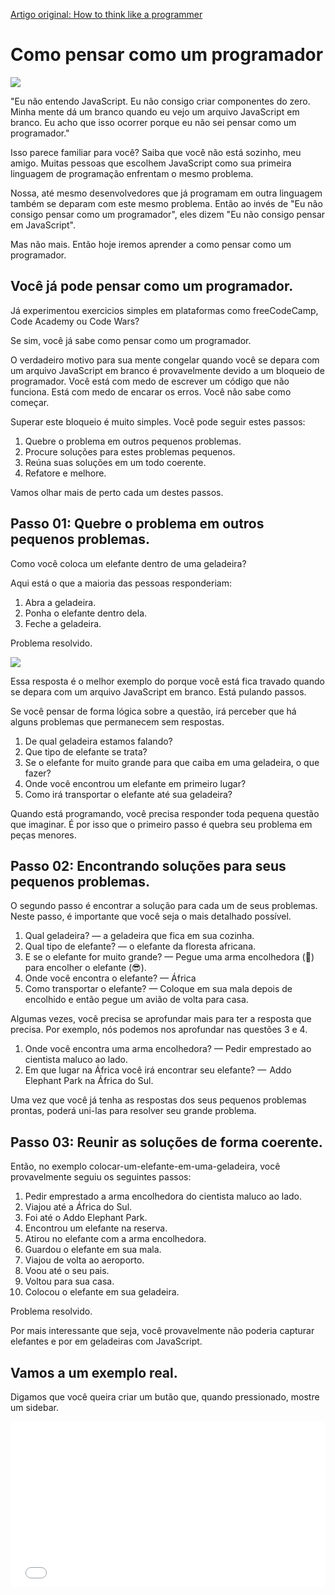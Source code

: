 [Artigo original: How to think like a programmer](https://medium.freecodecamp.org/how-to-think-like-a-programmer-3ae955d414cd)

# Como pensar como um programador

![](https://cdn-images-1.medium.com/max/1000/1*otgsthXHixWZ8Xs_a4cl_g.jpeg)

"Eu não entendo JavaScript. Eu não consigo criar componentes do zero. Minha mente dá um branco quando eu vejo um arquivo JavaScript em branco. Eu acho que isso ocorrer porque eu não sei pensar como um programador."

Isso parece familiar para você? Saiba que você não está sozinho, meu amigo. Muitas pessoas que escolhem JavaScript como sua primeira linguagem de programação enfrentam o mesmo problema.

Nossa, até mesmo desenvolvedores que já programam em outra linguagem também se deparam com este mesmo problema. Então ao invés de "Eu não consigo pensar como um programador", eles dizem "Eu não consigo pensar em JavaScript".

Mas não mais. Então hoje iremos aprender a como pensar como um programador.

## Você já pode pensar como um programador.

Já experimentou exercicios simples em plataformas como freeCodeCamp, Code Academy ou Code Wars?

Se sim, você já sabe como pensar como um programador.

O verdadeiro motivo para sua mente congelar quando você se depara com um arquivo JavaScript em branco é provavelmente devido a um bloqueio de programador. Você está com medo de escrever um código que não funciona. Está com medo de encarar os erros. Você não sabe como começar.

Superar este bloqueio é muito simples. Você pode seguir estes passos:

1. Quebre o problema em outros pequenos problemas.
2. Procure soluções para estes problemas pequenos.
3. Reúna suas soluções em um todo coerente.
4. Refatore e melhore.

Vamos olhar mais de perto cada um destes passos.

## Passo 01: Quebre o problema em outros pequenos problemas.

Como você coloca um elefante dentro de uma geladeira?

Aqui está o que a maioria das pessoas responderiam:

1. Abra a geladeira.
2. Ponha o elefante dentro dela.
3. Feche a geladeira.

Problema resolvido.

![](https://cdn-images-1.medium.com/max/800/0*PGDaDsFOBO6-NdQv.jpg)

Essa resposta é o melhor exemplo do porque você está fica travado quando se depara com um arquivo JavaScript em branco. Está pulando passos.

Se você pensar de forma lógica sobre a questão, irá perceber que há alguns problemas que permanecem sem respostas.

1. De qual geladeira estamos falando?
2. Que tipo de elefante se trata?
3. Se o elefante for muito grande para que caiba em uma geladeira, o que fazer?
4. Onde você encontrou um elefante em primeiro lugar?
5. Como irá transportar o elefante até sua geladeira?

Quando está programando, você precisa responder toda pequena questão que imaginar. É por isso que o primeiro passo é quebra seu problema em peças menores.

## Passo 02: Encontrando soluções para seus pequenos problemas.

O segundo passo é encontrar a solução para cada um de seus problemas. Neste passo, é importante que você seja o mais detalhado possível.

1. Qual geladeira? — a geladeira que fica em sua cozinha.
2. Qual tipo de elefante? — o elefante da floresta africana.
3. E se o elefante for muito grande? — Pegue uma arma encolhedora (🔫) para encolher o elefante (😎).
4. Onde você encontra o elefante? — África
5. Como transportar o elefante? — Coloque em sua mala depois de encolhido e então pegue um avião de volta para casa.

Algumas vezes, você precisa se aprofundar mais para ter a resposta que precisa. Por exemplo, nós podemos nos aprofundar nas questões 3 e 4.

1. Onde você encontra uma arma encolhedora? — Pedir emprestado ao cientista maluco ao lado.
2. Em que lugar na África você irá encontrar seu elefante? —  Addo Elephant Park na África do Sul.

Uma vez que você já tenha as respostas dos seus pequenos problemas prontas, poderá uni-las para resolver seu grande problema.

## Passo 03: Reunir as soluções de forma coerente.

Então, no exemplo colocar-um-elefante-em-uma-geladeira, você provavelmente seguiu os seguintes passos:

1. Pedir emprestado a arma encolhedora do cientista maluco ao lado.
2. Viajou até a África do Sul.
3. Foi até o Addo Elephant Park.
4. Encontrou um elefante na reserva.
5. Atirou no elefante com a arma encolhedora.
6. Guardou o elefante em sua mala.
7. Viajou de volta ao aeroporto.
8. Voou até o seu pais.
9. Voltou para sua casa.
10. Colocou o elefante em sua geladeira.

Problema resolvido.

Por mais interessante que seja, você provavelmente não poderia capturar elefantes e por em geladeiras com JavaScript.

## Vamos a um exemplo real.

Digamos que você queira criar um butão que, quando pressionado, mostre um sidebar.

<iframe height='265' scrolling='no' title='Sidebar for Thinking like a programmer article' src='//codepen.io/zellwk/embed/preview/zdqmLe/?height=265&theme-id=0&default-tab=css,result&embed-version=2' frameborder='no' allowtransparency='true' allowfullscreen='true' style='width: 100%;'>See the Pen <a href='https://codepen.io/zellwk/pen/zdqmLe/'>Sidebar for Thinking like a programmer article</a> by Zell Liew (<a href='https://codepen.io/zellwk'>@zellwk</a>) on <a href='https://codepen.io'>CodePen</a>.
</iframe>